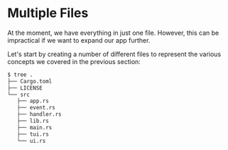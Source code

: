 # Multiple Files

At the moment, we have everything in just one file. However, this can be impractical if we want to
expand our app further.

Let's start by creating a number of different files to represent the various concepts we covered in
the previous section:

```bash
$ tree .
├── Cargo.toml
├── LICENSE
└── src
   ├── app.rs
   ├── event.rs
   ├── handler.rs
   ├── lib.rs
   ├── main.rs
   ├── tui.rs
   └── ui.rs
```

